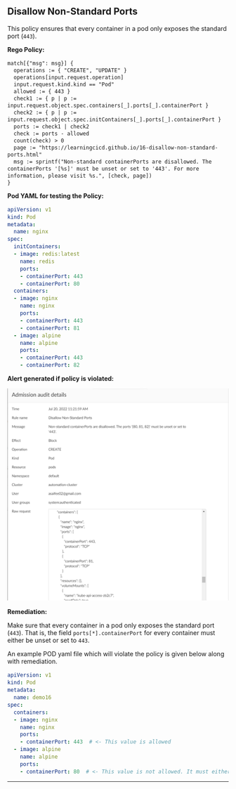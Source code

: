 ## Disallow Non-Standard Ports

This policy ensures that every container in a pod only exposes the standard port (`443`).

**Rego Policy:**

```rego
match[{"msg": msg}] {
  operations := { "CREATE", "UPDATE" }
  operations[input.request.operation]
  input.request.kind.kind == "Pod"
  allowed := { 443 }
  check1 := { p | p := input.request.object.spec.containers[_].ports[_].containerPort }
  check2 := { p | p := input.request.object.spec.initContainers[_].ports[_].containerPort }
  ports := check1 | check2
  check := ports - allowed
  count(check) > 0
  page := "https://learningcicd.github.io/16-disallow-non-standard-ports.html"
  msg := sprintf("Non-standard containerPorts are disallowed. The containerPorts '[%s]' must be unset or set to '443'. For more information, please visit %s.", [check, page])
}
```

**Pod YAML for testing the Policy:**

```yaml
apiVersion: v1
kind: Pod
metadata:
  name: nginx
spec:
  initContainers:
  - image: redis:latest
    name: redis
    ports:
    - containerPort: 443
    - containerPort: 80
  containers:
  - image: nginx
    name: nginx
    ports:
    - containerPort: 443
    - containerPort: 81
  - image: alpine
    name: alpine
    ports:
    - containerPort: 443
    - containerPort: 82
```

**Alert generated if policy is violated:**

![16](./images/16.png)

**Remediation:**

Make sure that every container in a pod only exposes the standard port (`443`). That is, the field `ports[*].containerPort` for every container must either be unset or set to `443`.

An example POD yaml file which will violate the policy is given below along with remediation.

```yaml
apiVersion: v1
kind: Pod
metadata:
  name: demo16
spec:
  containers:
  - image: nginx
    name: nginx
    ports:
    - containerPort: 443  # <- This value is allowed
  - image: alpine
    name: alpine
    ports:
    - containerPort: 80  # <- This value is not allowed. It must either be set to '443' or removed
```

---
